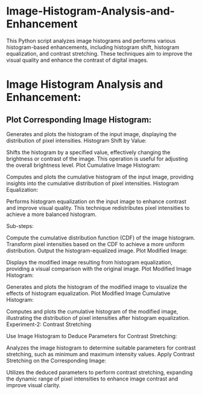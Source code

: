 # Image-Histogram-Analysis-and-Enhancement
This Python script analyzes image histograms and performs various histogram-based enhancements, including histogram shift, histogram equalization, and contrast stretching. These techniques aim to improve the visual quality and enhance the contrast of digital images.

# Image Histogram Analysis and Enhancement:

## Plot Corresponding Image Histogram:

Generates and plots the histogram of the input image, displaying the distribution of pixel intensities.
Histogram Shift by Value:

Shifts the histogram by a specified value, effectively changing the brightness or contrast of the image. This operation is useful for adjusting the overall brightness level.
Plot Cumulative Image Histogram:

Computes and plots the cumulative histogram of the input image, providing insights into the cumulative distribution of pixel intensities.
Histogram Equalization:

Performs histogram equalization on the input image to enhance contrast and improve visual quality. This technique redistributes pixel intensities to achieve a more balanced histogram.

Sub-steps:

Compute the cumulative distribution function (CDF) of the image histogram.
Transform pixel intensities based on the CDF to achieve a more uniform distribution.
Output the histogram-equalized image.
Plot Modified Image:

Displays the modified image resulting from histogram equalization, providing a visual comparison with the original image.
Plot Modified Image Histogram:

Generates and plots the histogram of the modified image to visualize the effects of histogram equalization.
Plot Modified Image Cumulative Histogram:

Computes and plots the cumulative histogram of the modified image, illustrating the distribution of pixel intensities after histogram equalization.
Experiment-2: Contrast Stretching

Use Image Histogram to Deduce Parameters for Contrast Stretching:

Analyzes the image histogram to determine suitable parameters for contrast stretching, such as minimum and maximum intensity values.
Apply Contrast Stretching on the Corresponding Image:

Utilizes the deduced parameters to perform contrast stretching, expanding the dynamic range of pixel intensities to enhance image contrast and improve visual clarity.
